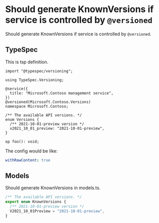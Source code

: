 # Should generate KnownVersions if service is controlled by `@versioned`

Should generate KnownVersions if service is controlled by `@versioned`.

## TypeSpec

This is tsp definition.

```tsp
import "@typespec/versioning";

using TypeSpec.Versioning;

@service({
  title: "Microsoft.Contoso management service",
})
@versioned(Microsoft.Contoso.Versions)
namespace Microsoft.Contoso;

/** The available API versions. */
enum Versions {
  /** 2021-10-01-preview version */
  v2021_10_01_preview: "2021-10-01-preview",
}

op foo(): void;
```

The config would be like:

```yaml
withRawContent: true
```

## Models

Should generate KnownVersions in models.ts.

```ts models
/** The available API versions. */
export enum KnownVersions {
  /** 2021-10-01-preview version */
  V2021_10_01Preview = "2021-10-01-preview",
}
```
